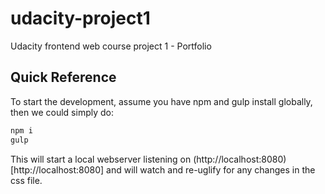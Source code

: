 # udacity-project1
Udacity frontend web course project 1 - Portfolio

## Quick Reference

To start the development, assume you have npm and gulp install globally, then we could simply do:

```javascript
npm i
gulp
```

This will start a local webserver listening on (http://localhost:8080)[http://localhost:8080] and will watch and re-uglify for any changes in the css file.

